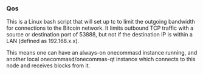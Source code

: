 ### Qos ###

This is a Linux bash script that will set up tc to limit the outgoing bandwidth for connections to the Bitcoin network. It limits outbound TCP traffic with a source or destination port of 53888, but not if the destination IP is within a LAN (defined as 192.168.x.x).

This means one can have an always-on onecommasd instance running, and another local onecommasd/onecommas-qt instance which connects to this node and receives blocks from it.
